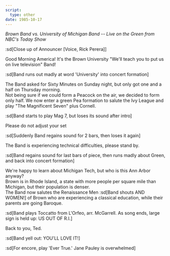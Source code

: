 ```yaml
---
script:
  type: other
date: 1985-10-17
---
```


_Brown Band vs. University of Michigan Band -- Live on the Green from NBC's Today Show_

:sd[Close up of Announcer \[Voice, Rick Perera\]]

Good Morning America! It's the Brown University "We'll teach you to put us on live television" Band!

:sd[Band runs out madly at word 'University' into concert formation]

The Band asked for Sixty Minutes on Sunday night, but only got one and a half on Thursday morning.\
 Not being sure if we could form a Peacock on the air, we decided to form only half. We now enter a green Pea formation to salute the Ivy League and play "The Magnificent Seven" plus Cornell.

:sd[Band starts to play Mag 7, but loses its sound after intro]

Please do not adjust your set

:sd[Suddenly Band regains sound for 2 bars, then loses it again]

The Band is experiencing technical difficulties, please stand by.

:sd[Band regains sound for last bars of piece, then runs madly about Green, and back into concert formation]

We're happy to learn about Michigan Tech, but who is this Ann Arbor anyway?\
 Brown is in Rhode Island, a state with more people per square mile than Michigan, but their population is denser.\
 The Band now salutes the Renaissance Men :sd[Band shouts AND WOMEN!] of Brown who are experiencing a classical education, while their parents are going Baroque.

:sd[Band plays Toccatto from L'Orfeo, arr. McGarrell. As song ends, large sign is held up: US OUT OF R.I.]

Back to you, Ted.

:sd[Band yell out: YOU'LL LOVE IT!]

:sd[For encore, play 'Ever True.' Jane Pauley is overwhelmed]

